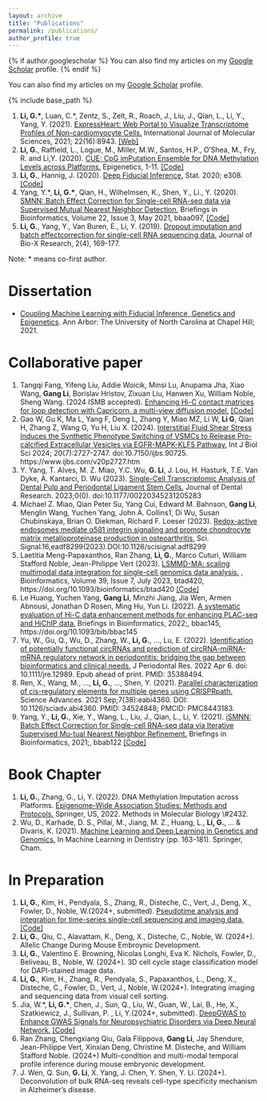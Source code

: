 ```yaml
---
layout: archive
title: "Publications"
permalink: /publications/
author_profile: true
---
```


{% if author.googlescholar %}
  You can also find my articles on  my <u><a href="{{author.googlescholar}}">Google Scholar</a></u> profile.
{% endif %}

You can also find my articles on my <u><a href="https://scholar.google.com/citations?user=t1a1AwUAAAAJ&hl=en">Google Scholar</a></u> profile.

{% include base_path %}

<!---
{% for post in site.publications reversed %}
  {% include archive-single.html %}
{% endfor %}
--->
<ol>

<li> <b>Li, G.*</b>, Luan, C.*, Zentz, S., Zelt, R., Roach, J., Liu, J., Qian, L., Li, Y., Yang, Y. (2021). <a href="https://www.mdpi.com/1422-0067/22/16/8943"> ExpressHeart: Web Portal to Visualize Transcriptome Profiles of Non-cardiomyocyte Cells.</a>  International Journal of Molecular Sciences, 2021; 22(16):8943.  <a href="http://shiny.bios.unc.edu/expressheart/"> [Web] </a> </li>

<li> <b>Li,  G.</b>,  Raffield,  L.,  Logue,  M.,  Miller,  M.W.,  Santos,  H.P.,  O’Shea,  M.,  Fry,  R. and Li,Y. (2020). <a href="https://doi.org/10.1080/15592294.2020.1827716"> CUE: CpG imPutation Ensemble for DNA Methylation Levels across Platforms.</a> Epigenetics, 1-11. <a href="https://github.com/GangLiTarheel/CUE"> [Code] </a>  </li>


<li> <b>Li,   G.</b>,   Hannig,   J.   (2020). <a href="https://doi.org/10.1002/sta4.308"> Deep   Fiducial   Inference.</a> Stat. 2020; e308. <a href="https://github.com/GangLiTarheel/FAE"> [Code] </a>  </li>


<li> Yang, Y.*, <b>Li, G.*</b>, Qian, H., Wilhelmsen, K., Shen, Y., Li., Y. (2020). <a href="https://doi.org/10.1093/bib/bbaa097">SMNN: Batch Effect Correction for Single-cell RNA-seq data via Supervised Mutual Nearest Neighbor Detection.</a> Briefings in Bioinformatics, Volume 22, Issue 3, May 2021, bbaa097, <a href="https://github.com/yycunc/SMNN"> [Code] </a>
</li>


<li> <b>Li,  G.</b>,  Yang,  Y.,  Van  Buren,  E.,  Li,  Y.  (2019).  <a href="https://journals.lww.com/jbioxresearch/Fulltext/2019/12000/Dropout_imputation_and_batch_effect_correction_for.4.aspx">Dropout  imputation  and  batch  effectcorrection for single-cell RNA sequencing data.</a> Journal of Bio-X Research, 2(4), 169-177. </li>

</ol>

Note: * means co-first author.  

<h1>Dissertation</h1>
<ul>

<li> <a href="https://www.proquest.com/docview/2546056928/fulltextPDF/7C7D9A9F06404D64PQ">Coupling Machine Learning with Fiducial Inference, Genetics and Epigenetics</a>. Ann Arbor: The University of North Carolina at Chapel Hill; 2021. </li>
</ul>

<h1>Collaborative paper</h1>
<ol>

<li>  Tangqi Fang, Yifeng Liu, Addie Woicik, Minsi Lu, Anupama Jha, Xiao Wang, <b>Gang Li</b>, Borislav Hristov, Zixuan Liu, Hanwen Xu, William Noble, Sheng Wang. (2024 ISMB accepted). <a href="https://www.biorxiv.org/content/10.1101/2023.10.25.564065v2">Enhancing Hi-C contact matrices for loop detection with Capricorn, a multi-view diffusion model.</a>  <a href="https://github.com/CHNFTQ/Capricorn"> [Code]  </a>
 </li>

<li>  Gao W, Gu K, Ma L, Yang F, Deng L, Zhang Y, Miao MZ, Li W, <b>Li G</b>, Qian H, Zhang Z, Wang G, Yu H, Liu X. (2024).
    <a href="https://www.ijbs.com/v20p2727.htm">Interstitial Fluid Shear Stress Induces the Synthetic Phenotype Switching of VSMCs to Release Pro-calcified Extracellular Vesicles via EGFR-MAPK-KLF5 Pathway.</a> Int J Biol Sci 2024; 20(7):2727-2747. doi:10.7150/ijbs.90725. https://www.ijbs.com/v20p2727.htm
    </li> 

<li>  Y. Yang, T. Alves, M. Z. Miao, Y.C. Wu, <b>G. Li</b>, J. Lou, H. Hasturk, T.E. Van Dyke, A. Kantarci, D. Wu (2023).
    <a href="https://journals.sagepub.com/doi/10.1177/00220345231205283">Single-Cell Transcriptomic Analysis of Dental Pulp and Periodontal Ligament Stem Cells.</a> Journal of Dental Research. 2023;0(0). doi:10.1177/00220345231205283
    </li> 

<li>  Michael Z. Miao, Qian Peter Su, Yang Cui, Edward M. Bahnson, <b>Gang Li</b>, Menglin Wang, Yuchen Yang, John A. Collins1, Di Wu, Susan Chubinskaya, Brian O. Diekman, Richard F. Loeser (2023).
    <a href="https://www.science.org/doi/10.1126/scisignal.adf8299">Redox-active endosomes mediate α5β1 integrin signaling and promote chondrocyte matrix metalloproteinase production in osteoarthritis.</a> Sci. Signal.16,eadf8299(2023).DOI:10.1126/scisignal.adf8299
    </li> 

<li>  Laetitia Meng-Papaxanthos, Ran Zhang, <b>Li, G.</b>, Marco Cuturi, William Stafford Noble, Jean-Philippe Vert (2023).
    <a href="https://doi.org/10.1093/bioinformatics/btad420">LSMMD-MA: scaling multimodal data integration for single-cell genomics data analysis.</a> , Bioinformatics, Volume 39, Issue 7, July 2023, btad420, https://doi.org/10.1093/bioinformatics/btad420 <a href="https://pypi.org/project/lsmmdma/"> [Code] </a>
    </li> 

<li>   Le Huang, Yuchen Yang, <b>Gang Li</b>, Minzhi Jiang, Jia Wen, Armen Abnousi, Jonathan D Rosen, Ming Hu, Yun Li. (2022).
    <a href="https://doi.org/10.1093/bib/bbac145"> A systematic evaluation of Hi-C data enhancement methods for enhancing PLAC-seq and HiChIP data.</a>  Briefings in Bioinformatics, 2022;, bbac145, https://doi.org/10.1093/bib/bbac145 </li> 

<li> Yu, W., Gu, Q., Wu, D., Zhang, W., <b>Li, G.</b>, ..., Lu, E. (2022). 
	<a href="https://onlinelibrary.wiley.com/doi/10.1111/jre.12989">Identification of potentially functional circRNAs and prediction of circRNA-miRNA-mRNA regulatory network in periodontitis: bridging the gap between bioinformatics and clinical needs.</a>
  J Periodontal Res. 2022 Apr 6. doi: 10.1111/jre.12989. Epub ahead of print. PMID: 35388494. </li>

<li> Ren, X., Wang, M., ..., <b>Li, G.</b>, ..., Shen, Y. (2021). <a href="https://www.science.org/doi/10.1126/sciadv.abi4360"> Parallel characterization of cis-regulatory elements for multiple genes using CRISPRpath.  </a> Science Advances. 2021 Sep;7(38):eabi4360. DOI: 10.1126/sciadv.abi4360. PMID: 34524848; PMCID: PMC8443183. </li>

<li> Yang,  Y., <b>Li,  G.</b>,  Xie,  Y.,  Wang,  L.,  Liu,  J.,  Qian,  L.,  Li,  Y.  (2021). <a href="https://doi.org/10.1093/bib/bbab122"> iSMNN: Batch   Effect   Correction   for   Single-cell   RNA-seq   data   via   Iterative   Supervised   Mu-tual   Nearest   Neighbor   Refinement.</a>
 Briefings   in   Bioinformatics,   2021;,   bbab122  <a href="https://github.com/yycunc/iSMNN"> [Code] </a> </li>

</ol>

<h1>Book Chapter</h1>
<ol>

<li> <b>Li, G.</b>, Zhang, G., Li, Y. (2022).	
		DNA Methylation Imputation across Platforms. <a href="https://www.barnesandnoble.com/w/epigenome-wide-association-studies-weihua-guan/1139992489">Epigenome-Wide Association Studies: Methods and Protocols.</a> Springer, US, 2022. Methods in Molecular Biology \#2432.
    </li>

<li> Wu, D., Karhade, D. S., Pillai, M., Jiang, M. Z., Huang, L., <b>Li, G.</b>, ... & Divaris, K. (2021). <a href="https://link.springer.com/chapter/10.1007/978-3-030-71881-7_13">Machine Learning and Deep Learning in Genetics and Genomics.</a>  In Machine Learning in Dentistry (pp. 163-181). Springer, Cham. </li>

</ol>

<h1>In Preparation</h1>
<ol>

<li> <b>Li, G.</b>, Kim, H., Pendyala, S., Zhang, R., Disteche, C., Vert, J., Deng, X., Fowler, D., Noble, W.(2024+, submitted). 
  <a href="https://www.biorxiv.org/content/10.1101/2023.11.03.565575v1.article-info">Pseudotime analysis and integration for time-series single-cell sequencing and imaging data. </a> <a href="https://github.com/Noble-Lab/Sceptic"> [Code] </a> </li>

<li> <b>Li, G.</b>, Qiu, C., Alavattam, K.,  Deng, X., Disteche, C., Noble, W. (2024+).
    Allelic Change During Mouse Embroynic Development. </li>

<li> <b>Li, G.</b>, Valentino E. Browning, Nicolas Longhi, Eva K. Nichols,   Fowler, D., Beliveau, B.,  Noble, W. (2024+). 
	3D cell cycle stage classification model for DAPI-stained image data. </li>

<li> <b>Li, G.</b>, Kim, H., Zhang, R., Pendyala, S., Papaxanthos, L., Deng, X., Disteche, C., Fowler, D., Vert, J., Noble, W.(2024+). 
	Integrating imaging and sequencing data from visual cell sorting. </li>

<li> Jia, W.*, <b>Li, G.*</b>, Chen, J., Sun, Q., Liu, W., Guan, W., Lai, B., He, X., Szatkiewicz, J., Sullivan, P. , Li, Y.(2024+, submitted). 
	<a href="https://www.biorxiv.org/content/10.1101/2022.12.20.521277v1">DeepGWAS to Enhance GWAS Signals for Neuropsychiatric Disorders via Deep Neural Network.</a>  <a href="https://github.com/GangLiTarheel/DeepGWAS"> [Code] </a>
  </li>


<li>Ran Zhang, Chengxiang Qiu, Gala Filippova, <b>Gang Li</b>, Jay Shendure, Jean-Philippe Vert, Xinxian Deng, Christine M. Disteche, and William Stafford Noble. (2024+) 
Multi-condition and multi-modal temporal profile inference during mouse embryonic development.
 </li>

<li> J. Wen, Q. Sun, <b>G. Li</b>, X. Yang, J. Chen, Y. Shen, Y. Li.  (2024+).
  Deconvolution of bulk RNA-seq reveals cell-type specificity mechanism in Alzheimer’s disease. </li>


</ol>
